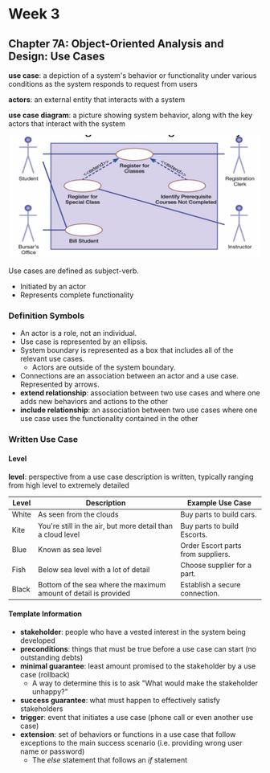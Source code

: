# Week 3

## Chapter 7A: Object-Oriented Analysis and Design: Use Cases

**use case**: a depiction of a system's behavior or functionality under various conditions as the system responds to request from users

**actors**: an external entity that interacts with a system

**use case diagram**: a picture showing system behavior, along with the key actors that interact with the system

![img](images/use-case-diagram.png)

Use cases are defined as subject-verb.

* Initiated by an actor
* Represents complete functionality

### Definition Symbols

* An actor is a role, not an individual.
* Use case is represented by an ellipsis.
* System boundary is represented as a box that includes all of the relevant use cases.
  * Actors are outside of the system boundary.
* Connections are an association between an actor and a use case. Represented by arrows.
* **extend relationship**: association between two use cases and where one adds new behaviors and actions to the other
* **include relationship**: an association between two use cases where one use case uses the functionality contained in the other

### Written Use Case

#### Level

**level**: perspective from a use case description is written, typically ranging from high level to extremely detailed

| Level | Description | Example Use Case |
| --- | --- | --- |
| White | As seen from the clouds | Buy parts to build cars. |
| Kite | You're still in the air, but more detail than a cloud level | Buy parts to build Escorts. |
| Blue | Known as sea level | Order Escort parts from suppliers. |
| Fish | Below sea level with a lot of detail | Choose supplier for a part. |
| Black | Bottom of the sea where the maximum amount of detail is provided | Establish a secure connection. |

#### Template Information

* **stakeholder**: people who have a vested interest in the system being developed
* **preconditions**: things that must be true before a use case can start (no outstanding debts)
* **minimal guarantee**: least amount promised to the stakeholder by a use case (rollback)
  * A way to determine this is to ask "What would make the stakeholder unhappy?"
* **success guarantee**: what must happen to effectively satisfy stakeholders
* **trigger**: event that initiates a use case (phone call or even another use case)
* **extension**: set of behaviors or functions in a use case that follow exceptions to the main success scenario (i.e. providing wrong user name or password)
  * The *else* statement that follows an *if* statement
